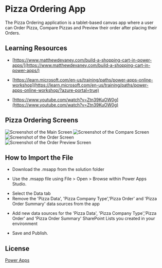 # Pizza Ordering App

The Pizza Ordering application is a tablet-based canvas app where a user can Order Pizza, Compare Pizzas and Preview their order after placing their Orders.

## Learning Resources
* [https://www.matthewdevaney.com/build-a-shopping-cart-in-power-apps/](https://www.matthewdevaney.com/build-a-shopping-cart-in-power-apps/)
+ [https://learn.microsoft.com/en-us/training/paths/power-apps-online-workshop](https://learn.microsoft.com/en-us/training/paths/power-apps-online-workshop/?azure-portal=true)
- [https://www.youtube.com/watch?v=Ztn39KuOW0g](https://www.youtube.com/watch?v=Ztn39KuOW0g)

## Pizza Ordering Screens
![Screenshot of the Main Screen](https://drive.google.com/file/d/12yLa69OyQmGa_OKTtn23DJpFs3O5C_Nl/view?usp=drive_link)
![Screenshot of the Compare Screen](https://drive.google.com/file/d/16D8GUIn5wWsgkk1_-xnTfz-R8wGnzM3c/view?usp=drive_link)
![Screenshot of the Order Screen](https://drive.google.com/file/d/1PJNBFxypxPR2i0cBYJ8_bVTo1Wnov9CL/view?usp=drive_link)
![Screenshot of the Order Preview Screen](https://drive.google.com/file/d/1dYLC2sMQXOr6yAmAUrotyysSGchJchey/view?usp=drive_link)

## How to Import the File

- Download the .msapp from the solution folder
* Use the .msapp file using File > Open > Browse within Power Apps Studio.
- Select the Data tab
- Remove the 'Pizza Data', 'Pizza Company Type','Pizza Order' and 'Pizza Order Summary' data sources from the app
+ Add new data sources for the 'Pizza Data', 'Pizza Company Type','Pizza Order' and 'Pizza Order Summary' SharePoint Lists you created in your environment
* Save and Publish.


## License

[Power Apps](https://make.powerapps.com/)
